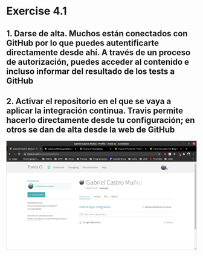 # Exercise 4.1

## 1. Darse de alta. Muchos están conectados con GitHub por lo que puedes autentificarte directamente desde ahí. A través de un proceso de autorización, puedes acceder al contenido e incluso informar del resultado de los tests a GitHub

## 2. Activar el repositorio en el que se vaya a aplicar la integración continua. Travis permite hacerlo directamente desde tu configuración; en otros se dan de alta desde la web de GitHub

![Alta Travis](./img/Travis-link.png)